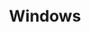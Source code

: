 ---
title: Windows
description: Windows is a series of operating systems developed by Microsoft.
image:

# Badge style
style:
    background: "#0078D4"
    color: "#fff"
---